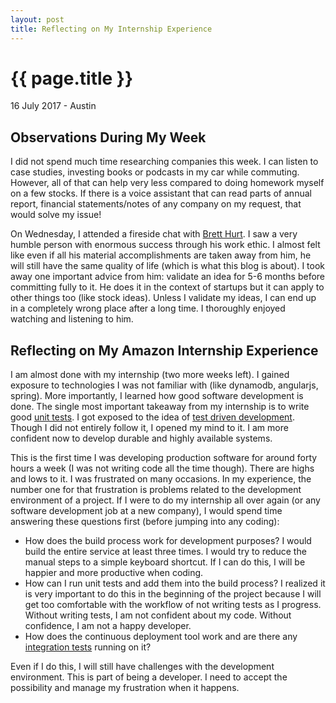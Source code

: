 ```yaml
---
layout: post
title: Reflecting on My Internship Experience
---
```


{{ page.title }}
================

<p class="meta">16 July 2017 - Austin</p>

## Observations During My Week
I did not spend much time researching companies this week. I can listen to case studies, investing books or podcasts in my car while commuting. However, all of that can help very less compared to doing homework myself on a few stocks. If there is a voice assistant that can read parts of annual report, financial statements/notes of any company on my request, that would solve my issue!

On Wednesday, I attended a fireside chat with [Brett Hurt](https://www.linkedin.com/in/bretthurt). I saw a very humble person with enormous success through his work ethic. I almost felt like even if all his material accomplishments are taken away from him, he will still have the same quality of life (which is what this blog is about). I took away one important advice from him: validate an idea for 5-6 months before committing fully to it. He does it in the context of startups but it can apply to other things too (like stock ideas). Unless I validate my ideas, I can end up in a completely wrong place after a long time. I thoroughly enjoyed watching and listening to him.

## Reflecting on My Amazon Internship Experience
I am almost done with my internship (two more weeks left). I gained exposure to technologies I was not familiar with (like dynamodb, angularjs, spring). More importantly, I learned how good software development is done. The single most important takeaway from my internship is to write good [unit tests](http://searchsoftwarequality.techtarget.com/definition/unit-testing). I got exposed to the idea of [test driven development](https://en.wikipedia.org/wiki/Test-driven_development). Though I did not entirely follow it, I opened my mind to it. I am more confident now to develop durable and highly available systems.

This is the first time I was developing production software for around forty hours a week (I was not writing code all the time though). There are highs and lows to it. I was frustrated on many occasions. In my experience, the number one for that frustration is problems related to the development environment of a project. If I were to do my internship all over again (or any software development job at a new company), I would spend time answering these questions first (before jumping into any coding):

* How does the build process work for development purposes? I would build the entire service at least three times. I would try to reduce the manual steps to a simple keyboard shortcut. If I can do this, I will be happier and more productive when coding.
* How can I run unit tests and add them into the build process? I realized it is very important to do this in the beginning of the project because I will get too comfortable with the workflow of not writing tests as I progress. Without writing tests, I am not confident about my code. Without confidence, I am not a happy developer.
* How does the continuous deployment tool work and are there any [integration tests](https://en.wikipedia.org/wiki/Integration_testing) running on it?

Even if I do this, I will still have challenges with the development environment. This is part of being a developer. I need to accept the possibility and manage my frustration when it happens.

